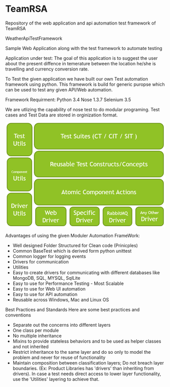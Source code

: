 # TeamRSA
Repository of the web application and api automation test framework of TeamRSA

WeatherApiTestFramework

Sample Web Application along with the test framework to automate testing

Application under test: The goal of this application is to suggest the user about the present diffence in temerature between the location he/she is travelling and currency conversion rate.

To Test the given application we have built our own Test automation framework using python. This framework is build for generic puropse which can be used to test any given API/Web automation.

Framework Requirment: Python 3.4 Nose 1.3.7 Selenium 3.5

We are utlizing the capability of nose test to do modular programing. Test cases and Test Data are stored in orginization format.

![Automation FrameWork](https://github.com/DevonQAHackathon/TeamRSA/blob/master/Images/image.png?raw=true?raw=true "Block Diagram")

Advantages of using the given Moduler Automation FrameWork:
- Well designed Folder Structured for Clean code (Prinicples)
- Common BaseTest which is derived form python unittest
- Common logger for logging events
- Drivers for communication
- Utilities 
- Easy to create drivers for communicating with different databases like MongoDB, SQL, MYSQL, SqlLite
- Easy to use for Performance Testing - Most Scalable
- Easy to use for Web UI automation
- Easy to use for API automation
- Reusable across Windows, Mac and Linux OS




Best Practices and Standards
Here are some best practices and conventions

- Separate out the concerns into different layers
- One class per module
- No multiple inheritance 
- Mixins to provide stateless behaviors and to be used as helper classes and not inherited
- Restrict inheritance to the same layer and do so only to model the problem and never for reuse of functionality
- Maintain composition between classification layers; Do not breach layer boundaries. (Ex: Product Libraries has 'drivers' than inheriting from drivers). In case a test needs direct access to lower layer functionality, use the 'Utilities' layering to achieve that.
